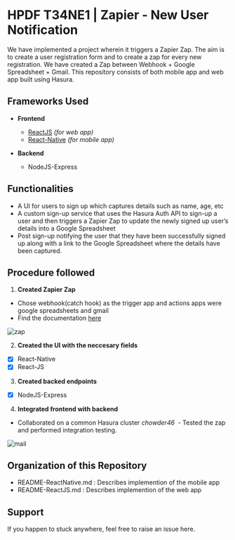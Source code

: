# HPDF T34NE1 | Zapier - New User Notification

We have implemented a project wherein it triggers a Zapier Zap. The aim is to create a user registration form and to create a zap for every new registration. We have created a Zap between Webhook + Google Spreadsheet + Gmail. This repository consists of both mobile app and web app built using Hasura.

## Frameworks Used

* **Frontend**
  * [ReactJS](https://github.com/itssan14/ZapHasura/blob/master/microservices/ui/app/README.md) _(for web app)_
  * [React-Native](https://github.com/itssan14/ZapHasura/blob/master/README-ReactNative.md) _(for mobile app)_
* **Backend**

  * NodeJS-Express

## Functionalities

* A UI for users to sign up which captures details such as name, age, etc
* A custom sign-up service that uses the Hasura Auth API to sign-up a user and then triggers a Zapier Zap to update the newly signed up user’s details into a Google Spreadsheet
* Post sign-up notifying the user that they have been successfully signed up along with a link to the Google Spreadsheet where the details have been captured.

## Procedure followed

1. **Created Zapier Zap**

* Chose webhook(catch hook) as the trigger app and actions apps were google spreadsheets and gmail
* Find the documentation [here](https://zapier.com/help/zap-creation/#creating-a-zap)

![zap](https://github.com/itssan14/ZapHasura/blob/master/readme-assets/Zaps.png)

2. **Created the UI with the neccesary fields**

* [x] React-Native
* [x] React-JS

3. **Created backed endpoints**

* [x] NodeJS-Express

4. **Integrated frontend with backend**

* Collaborated on a common Hasura cluster _chowder46_
   - Tested the zap and performed integration testing.

![mail](https://github.com/itssan14/ZapHasura/blob/master/readme-assets/mail.png)

## Organization of this Repository

* README-ReactNative.md : Describes implemention of the mobile app
* README-ReactJS.md : Describes implemention of the web app

## Support

If you happen to stuck anywhere, feel free to raise an issue here.
